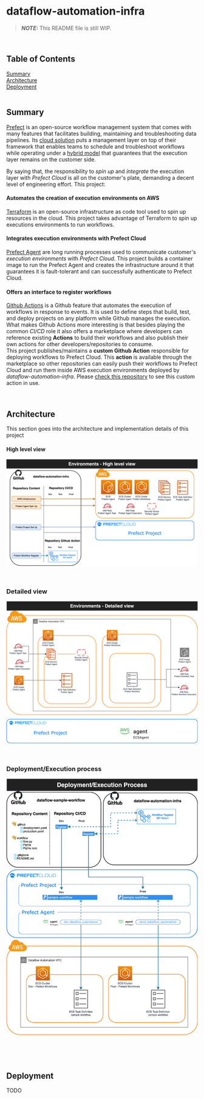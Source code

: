 # dataflow-automation-infra 

> **_NOTE:_**  This README file is still WIP.

<br>

## Table of Contents  
[Summary](#summary)  
[Architecture](#architecture)  
[Deployment](#deployment)  
<a name="summary"/>
<br>

## Summary

[Prefect](https://www.prefect.io/) is an open-source workflow management system that comes with many features that facilitates building, maintaining and troubleshooting data pipelines. Its [cloud solution](https://www.prefect.io/cloud/) puts a management layer on top of their framework that enables teams to schedule and troubleshoot workflows while operating under a [hybrid model](https://medium.com/the-prefect-blog/the-prefect-hybrid-model-1b70c7fd296) that guarantees that the execution layer remains on the customer side.

By saying that, the responsibility to *spin up* and *integrate* the execution layer with *Prefect Cloud* is all on the customer's plate, demanding a decent level of engineering effort. This project:

#### Automates the creation of execution environments on AWS
[Terraform](https://www.terraform.io/) is an open-source infrastructure as code tool used to spin up resources in the cloud. This project takes advantage of Terraform to spin up executions environments to run workflows.
<br>

#### Integrates execution environments with Prefect Cloud
[Prefect Agent](https://docs.prefect.io/orchestration/agents/overview.html) are long running processes used to communicate customer's *execution environments* with *Prefect Cloud*. This project builds a container image to run the Prefect Agent and creates the infrastructure around it that guarantees it is fault-tolerant and can successfully authenticate to Prefect Cloud.
<br>

#### Offers an interface to register workflows
[Github Actions](https://github.com/features/actions) is a Github feature that automates the execution of workflows in response to events. It is used to define steps that build, test, and deploy projects on any platform while Github manages the execution. 
<br>
What makes Github Actions more interesting is that besides playing the common *CI/CD* role it also offers a marketplace where developers can reference existing **Actions** to build their workflows and also publish their own actions for other developers/repositories to consume. 
<br>
This project publishes/maintains a **custom Github Action** responsible for deploying workflows to Prefect Cloud. This **action** is available through the marketplace so other repositories can easily push their workflows to Prefect Cloud and run them inside AWS execution environments deployed by *dataflow-automation-infra*. Please [check this repository](https://github.com/maikelpenz/dataflow-sample-workflow) to see this custom action in use.

&nbsp;<a name="architecture"/>
## Architecture

This section goes into the architecture and implementation details of this project

#### High level view

![HighLevelView](images/high_level_view.png)

<br>

**<h3>Detailed view</h3>**

![DetailedView](images/detailed_view.png)

<br>

**<h3>Deployment/Execution process</h3>**

![DeploymentExecutionProcess](images/deployment_execution_process.png)

<br>

&nbsp;<a name="deployment"/>
## Deployment
TODO